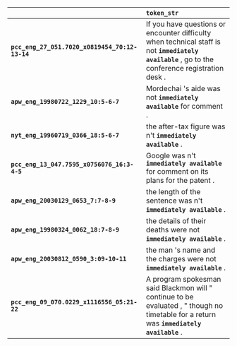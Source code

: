|                                                | `token_str`                                                                                                                                      |
|:-----------------------------------------------|:-------------------------------------------------------------------------------------------------------------------------------------------------|
| **`pcc_eng_27_051.7020_x0819454_70:12-13-14`** | If you have questions or encounter difficulty when technical staff is not __`immediately available`__ , go to the conference registration desk . |
| **`apw_eng_19980722_1229_10:5-6-7`**           | Mordechai 's aide was not __`immediately available`__ for comment .                                                                              |
| **`nyt_eng_19960719_0366_18:5-6-7`**           | the after-tax figure was n't __`immediately available`__ .                                                                                       |
| **`pcc_eng_13_047.7595_x0756076_16:3-4-5`**    | Google was n't __`immediately available`__ for comment on its plans for the patent .                                                             |
| **`apw_eng_20030129_0653_7:7-8-9`**            | the length of the sentence was n't __`immediately available`__ .                                                                                 |
| **`apw_eng_19980324_0062_18:7-8-9`**           | the details of their deaths were not __`immediately available`__ .                                                                               |
| **`apw_eng_20030812_0590_3:09-10-11`**         | the man 's name and the charges were not __`immediately available`__ .                                                                           |
| **`pcc_eng_09_070.0229_x1116556_05:21-22`**    | A program spokesman said Blackmon will " continue to be evaluated , " though no timetable for a return was __`immediately available`__ .         |